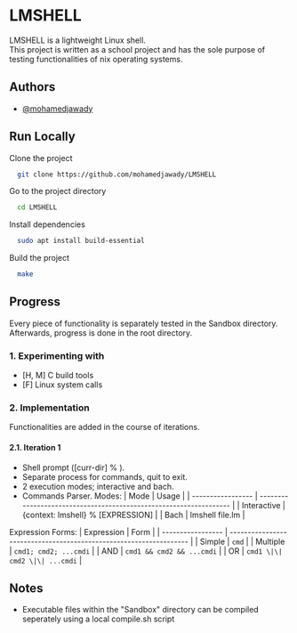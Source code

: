 
# LMSHELL
LMSHELL is a lightweight Linux shell.  
This project is written as a school project and has the sole purpose of testing functionalities of nix operating systems.


## Authors

- [@mohamedjawady](https://www.github.com/mohamedjawady)


## Run Locally

Clone the project

```bash
  git clone https://github.com/mohamedjawady/LMSHELL
```

Go to the project directory

```bash
  cd LMSHELL
```

Install dependencies

```bash
  sudo apt install build-essential
```

Build the project

```bash
  make
```


## Progress  
Every piece of functionality is separately tested in the Sandbox directory. Afterwards, progress is done in the root directory. 
### 1. Experimenting with
- [H, M] C build tools
- [F] Linux system calls

### 2. Implementation
Functionalities are added in the course of iterations. 
#### 2.1. Iteration 1
- Shell prompt ([curr-dir] % ).
- Separate process for commands, quit to exit.
- 2 execution modes; interactive and bach.
- Commands Parser.
Modes:
| Mode             | Usage                                                                |
| ----------------- | ------------------------------------------------------------------ |
| Interactive | {context: lmshell} <path> % [EXPRESSION] |
| Bach | lmshell file.lm |

Expression Forms:
| Expression             | Form                                                                |
| ----------------- | ------------------------------------------------------------------ |
| Simple | `cmd` |
| Multiple | `cmd1; cmd2; ...cmdi` |
| AND | `cmd1 && cmd2 && ...cmdi` |
| OR | `cmd1 \|\| cmd2 \|\| ...cmdi` |


## Notes

- Executable files within the "Sandbox" directory can be compiled seperately using a local compile.sh script


